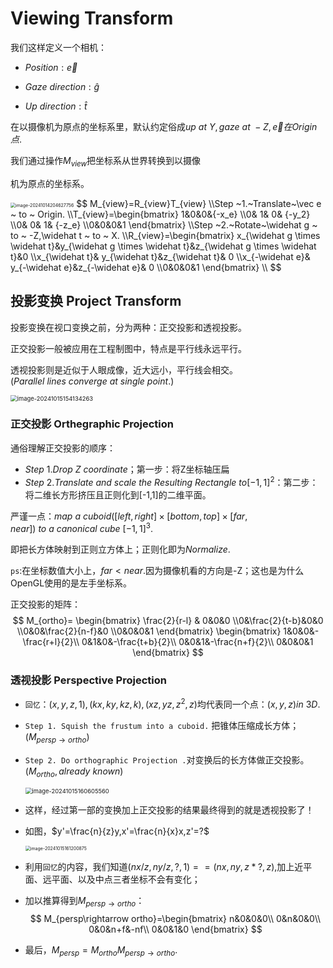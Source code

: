 # Viewing Transform

我们这样定义一个相机：

- $Position: \vec e$
- $Gaze~direction :\widehat g$

- $Up~direction:\widehat t$

在以摄像机为原点的坐标系里，默认约定俗成$up ~at~ Y,gaze ~at~-Z,\vec e在Origin点$.

我们通过操作$M_{view}$把坐标系从世界转换到以摄像

机为原点的坐标系。

<img src="C:\Users\Terra233\Desktop\ComputerGraphicsLearn\Images\image-20241014204627756.png" alt="image-20241014204627756" style="zoom:50%;" />
$$
M_{view}=R_{view}T_{view}
\\Step ~1.~Translate~\vec e ~ to ~ Origin.
\\T_{view}=\begin{bmatrix}
1&0&0&{-x_e}
\\0& 1& 0& {-y_2}
\\0& 0& 1& {-z_e}
\\0&0&0&1
\end{bmatrix}
\\Step ~2.~Rotate~\widehat g ~ to ~ -Z,\widehat t ~ to ~ X.
\\R_{view}=\begin{bmatrix}
x_{\widehat g \times \widehat t}&y_{\widehat g \times \widehat t}&z_{\widehat g \times \widehat t}&0
\\x_{\widehat t}& y_{\widehat t}&z_{\widehat t}& 0
\\x_{-\widehat e}& y_{-\widehat e}&z_{-\widehat e}& 0
\\0&0&0&1
\end{bmatrix}
\\
$$

## 投影变换 Project Transform

投影变换在视口变换之前，分为两种：正交投影和透视投影。

正交投影一般被应用在工程制图中，特点是平行线永远平行。

透视投影则是近似于人眼成像，近大远小，平行线会相交。($Parallel~ lines ~converge ~at ~single~ point.$)

<img src="C:\Users\Terra233\Desktop\ComputerGraphicsLearn\Images\image-20241015154134263.png" alt="image-20241015154134263" style="zoom: 67%;" />

### 正交投影 Orthegraphic Projection

通俗理解正交投影的顺序：

- $Step ~ 1.Drop~Z~coordinate$；第一步：将Z坐标轴压扁
- $Step~2.Translate~and~scale~the ~Resulting~Rectangle~to[-1,1]^2$：第二步：将二维长方形挤压且正则化到[-1,1]的二维平面。

严谨一点：$map~a~cuboid([left,right]\times[bottom,top]\times[far,near])~to~a~canonical~cube~[-1,1]^3.$

即把长方体映射到正则立方体上；正则化即为$Normalize.$

`ps`:在坐标数值大小上，$far<near.$因为摄像机看的方向是-Z；这也是为什么OpenGL使用的是左手坐标系。

正交投影的矩阵：
$$
M_{ortho}=
\begin{bmatrix}
\frac{2}{r-l} & 0&0&0
\\0&\frac{2}{t-b}&0&0
\\0&0&\frac{2}{n-f}&0
\\0&0&0&1
\end{bmatrix}
\begin{bmatrix}
1&0&0&-\frac{r+l}{2}\\
0&1&0&-\frac{t+b}{2}\\
0&0&1&-\frac{n+f}{2}\\
0&0&0&1
\end{bmatrix}
$$


### 透视投影 Perspective Projection

- `回忆`：$(x,y,z,1),(kx,ky,kz,k),(xz,yz,z^2,z)$均代表同一个点：$(x,y,z)in~3D.$

- `Step 1. Squish the frustum into a cuboid.` 把锥体压缩成长方体；($M_{persp\rightarrow ortho}$)

- `Step 2. Do orthographic Projection .`对变换后的长方体做正交投影。($M_{ortho},already~known$)

  <img src="C:\Users\Terra233\Desktop\ComputerGraphicsLearn\Images\image-20241015160605560.png" alt="image-20241015160605560" style="zoom:67%;" />

- 这样，经过第一部的变换加上正交投影的结果最终得到的就是透视投影了！

- 如图，$y'=\frac{n}{z}y,x'=\frac{n}{x}x,z'=?$

  <img src="C:\Users\Terra233\Desktop\ComputerGraphicsLearn\Images\image-20241015161200875.png" alt="image-20241015161200875" style="zoom: 50%;" />

- 利用`回忆`的内容，我们知道$(nx/z,ny/z,?,1)==(nx,ny,z*?,z)$,加上近平面、远平面、以及中点三者坐标不会有变化；

- 加以推算得到$M_{persp\rightarrow ortho}$：
  $$
  M_{persp\rightarrow ortho}=\begin{bmatrix}
  n&0&0&0\\
  0&n&0&0\\
  0&0&n+f&-nf\\
  0&0&1&0
  \end{bmatrix}
  $$

- 最后，$M_{persp}=M_{ortho}M_{persp\rightarrow ortho}.$



